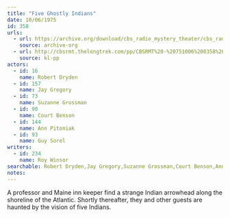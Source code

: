 ```yaml
---
title: "Five Ghostly Indians"
date: 10/06/1975
id: 358
urls: 
  - url: https://archive.org/download/cbs_radio_mystery_theater/cbs_radio_mystery_theater-0351-0400.zip/cbs_radio_mystery_theater-0351-0400%2Fcbsrmt_0358_five_ghostly_indians.mp3
    source: archive-org
  - url: http://cbsrmt.thelongtrek.com/pp/CBSRMT%20-%20751006%200358%20The%20Five%20Ghostly%20Indians_pp.mp3
    source: kl-pp
actors:  
  - id: 16
    name: Robert Dryden  
  - id: 157
    name: Jay Gregory  
  - id: 73
    name: Suzanne Grossman  
  - id: 90
    name: Court Benson  
  - id: 144
    name: Ann Pitoniak  
  - id: 93
    name: Guy Sorel
writers:  
  - id: 234
    name: Roy Winsor
searchable: Robert Dryden,Jay Gregory,Suzanne Grossman,Court Benson,Ann Pitoniak,Guy Sorel Roy Winsor
notes:  
---
```

A professor and Maine inn keeper find a strange Indian arrowhead along the shoreline of the Atlantic. Shortly thereafter, they and other guests are haunted by the vision of five Indians.